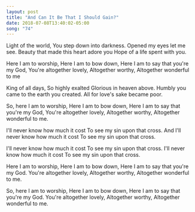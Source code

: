 ```yaml
---
layout: post
title: "And Can It Be That I Should Gain?"
date: 2018-07-08T13:40:02-05:00
song: "74"
---
```


Light of the world, You step down into darkness.
Opened my eyes let me see.
Beauty that made this heart adore you
Hope of a life spent with you.

Here I am to worship,
Here I am to bow down,
Here I am to say that you're my God,
You're altogether lovely,
Altogether worthy,
Altogether wonderful to me

King of all days,
So highly exalted
Glorious in heaven above.
Humbly you came to the earth you created.
All for love's sake became poor.

So, here I am to worship,
Here I am to bow down,
Here I am to say that you're my God,
You're altogether lovely,
Altogether worthy,
Altogether wonderful to me.

I'll never know how much it cost
To see my sin upon that cross.
And I'll never know how much it cost
To see my sin upon that cross.

I'll never know how much it cost
To see my sin upon that cross.
I'll never know how much it cost
To see my sin upon that cross.

Here I am to worship,
Here I am to bow down,
Here I am to say that you're my God.
You're altogether lovely,
Altogether worthy,
Altogether wonderful to me.

So, here I am to worship,
Here I am to bow down,
Here I am to say that you're my God.
You're altogether lovely,
Altogether worthy,
Altogether wonderful to me. 
